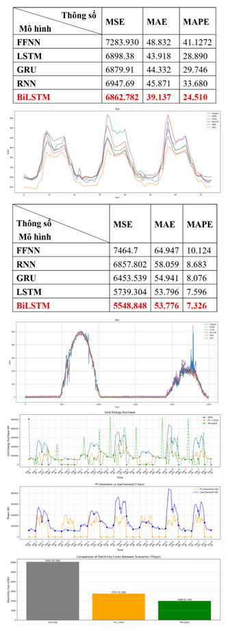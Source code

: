 ![image alt](https://github.com/ThienNguyen2001/MICROGRID_/blob/fbde5f7db3a8ba85e613d59001294531f2983045/table_solar.png)
![image alt](https://github.com/ThienNguyen2001/MICROGRID_/blob/fbde5f7db3a8ba85e613d59001294531f2983045/5model.png)
![image alt](https://github.com/ThienNguyen2001/MICROGRID_/blob/fbde5f7db3a8ba85e613d59001294531f2983045/demand_5model.png)
![image alt](https://github.com/ThienNguyen2001/MICROGRID_/blob/fbde5f7db3a8ba85e613d59001294531f2983045/solar_plot.png)
![image alt](https://github.com/ThienNguyen2001/MICROGRID_/blob/fbde5f7db3a8ba85e613d59001294531f2983045/t%E1%BA%A3i%20xu%E1%BB%91ng.png)
![image alt](https://github.com/ThienNguyen2001/MICROGRID_/blob/fbde5f7db3a8ba85e613d59001294531f2983045/t%E1%BA%A3i%20xu%E1%BB%91ng%20(3).png)
![image alt](https://github.com/ThienNguyen2001/MICROGRID_/blob/fbde5f7db3a8ba85e613d59001294531f2983045/t%E1%BA%A3i%20xu%E1%BB%91ng%20(2).png)

